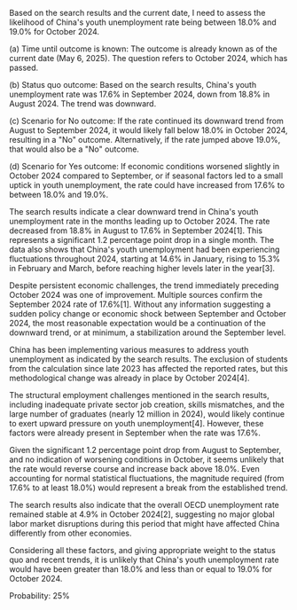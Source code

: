 Based on the search results and the current date, I need to assess the likelihood of China's youth unemployment rate being between 18.0% and 19.0% for October 2024.

(a) Time until outcome is known: The outcome is already known as of the current date (May 6, 2025). The question refers to October 2024, which has passed.

(b) Status quo outcome: Based on the search results, China's youth unemployment rate was 17.6% in September 2024, down from 18.8% in August 2024. The trend was downward.

(c) Scenario for No outcome: If the rate continued its downward trend from August to September 2024, it would likely fall below 18.0% in October 2024, resulting in a "No" outcome. Alternatively, if the rate jumped above 19.0%, that would also be a "No" outcome.

(d) Scenario for Yes outcome: If economic conditions worsened slightly in October 2024 compared to September, or if seasonal factors led to a small uptick in youth unemployment, the rate could have increased from 17.6% to between 18.0% and 19.0%.

The search results indicate a clear downward trend in China's youth unemployment rate in the months leading up to October 2024. The rate decreased from 18.8% in August to 17.6% in September 2024[1]. This represents a significant 1.2 percentage point drop in a single month. The data also shows that China's youth unemployment had been experiencing fluctuations throughout 2024, starting at 14.6% in January, rising to 15.3% in February and March, before reaching higher levels later in the year[3].

Despite persistent economic challenges, the trend immediately preceding October 2024 was one of improvement. Multiple sources confirm the September 2024 rate of 17.6%[1]. Without any information suggesting a sudden policy change or economic shock between September and October 2024, the most reasonable expectation would be a continuation of the downward trend, or at minimum, a stabilization around the September level.

China has been implementing various measures to address youth unemployment as indicated by the search results. The exclusion of students from the calculation since late 2023 has affected the reported rates, but this methodological change was already in place by October 2024[4].

The structural employment challenges mentioned in the search results, including inadequate private sector job creation, skills mismatches, and the large number of graduates (nearly 12 million in 2024), would likely continue to exert upward pressure on youth unemployment[4]. However, these factors were already present in September when the rate was 17.6%.

Given the significant 1.2 percentage point drop from August to September, and no indication of worsening conditions in October, it seems unlikely that the rate would reverse course and increase back above 18.0%. Even accounting for normal statistical fluctuations, the magnitude required (from 17.6% to at least 18.0%) would represent a break from the established trend.

The search results also indicate that the overall OECD unemployment rate remained stable at 4.9% in October 2024[2], suggesting no major global labor market disruptions during this period that might have affected China differently from other economies.

Considering all these factors, and giving appropriate weight to the status quo and recent trends, it is unlikely that China's youth unemployment rate would have been greater than 18.0% and less than or equal to 19.0% for October 2024.

Probability: 25%